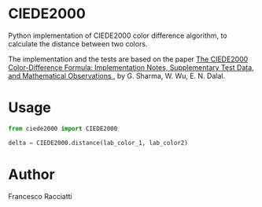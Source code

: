 # CIEDE2000

Python implementation of CIEDE2000 color difference algorithm, to calculate the distance between two colors.

The implementation and the tests are based on the paper [The CIEDE2000 Color-Difference Formula: 
Implementation Notes, Supplementary Test Data, and Mathematical Observations
](doc/ciede2000-color-difference.pdf), by G. Sharma, W. Wu, E. N. Dalal.

# Usage
```python
from ciede2000 import CIEDE2000

delta = CIEDE2000.distance(lab_color_1, lab_color2)
```

# Author
Francesco Racciatti

